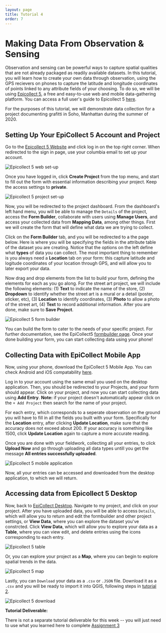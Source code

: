 ```yaml
---
layout: page
title: Tutorial 4
order: 7
---
```


# Making Data From Observation & Sensing


Observation and sensing can be powerful ways to capture spatial qualities that are not already packaged as readily available datasets. In this tutorial, you will learn how to create your own data through observation, using the GPS recievers on phones to capture the latitude and longitude coordinates of points linked to any attribute fields of your choosing. To do so, we will be using [Epicollect 5](https://five.epicollect.net/), a free and easy-to-use web and mobile data-gathering platform. You can access a full user's guide to Epicollect 5 [here](https://docs.epicollect.net/). 

For the purposes of this tutorial, we will demonstrate data collection for a project documenting grafitti in Soho, Manhattan during the summer of 2020. 


## Setting Up Your EpiCollect 5 Account and Project 

Go to the [Epicollect 5 Website](https://five.epicollect.net/) and click log in on the top right corner. When redirected to the sign in page, use your columbia email to set up your account. 

![Epicollect 5 web set-up](/methods-in-spatial-research-fa2021/tutorials/assets/EpiCollect1.png)

Once you have logged in, click **Create Project** from the top menu, and start to fill out the form with essential information describing your project. Keep the access settings to **private**.  

![Epicollect 5 project set-up](/methods-in-spatial-research-fa2021/tutorials/assets/EpiCollect2.png)

Now, you will be redirected to the project dashboard. From the dashboard's left hand menu, you will be able to manage the `Details` of the project, access the **Form Builder**, collaborate with users using **Manage Users**, and access your collected data from **Mapping Data**, among other things. First we will create the form that will define what data we are trying to collect. 

Click on the **Form Builder** tab, and you will be redirected to a the page below. Here is where you will be specifying the fields in the attribute table of the dataset you are creating. Notice that the options on the left define what **types** of data you can collect. The most important thing to remember is you always need a **Location** tab on your form: this capture latitude and logitude coordinates of your location through GPS, and will allow you to later export your data. 

Now drag and drop elements from the list to build your form, defining the elements for each as you go along. For the street art project, we will include the following elements: (1) **Text** to indicate the name of the store, (2) **Dropdown** to identify whether the street art is a mural or a detail (poster, sticker, etc), (3) **Location** to identify coordinates, (3) **Photo** to allow a photo of the street art, (4) **Text** to record additional information. After you are done, make sure to **Save Project**.

![Epicollect 5 form builder](/methods-in-spatial-research-fa2021/tutorials/assets/EpiCollect3.png)

You can build the form to cater to the needs of your specific project. For further documentation, see the EpiCollect5 [formbuilder page](https://docs.epicollect.net/formbuilder/build-your-questionnaire). Once your done building your form, you can start collecting data using your phone!

## Collecting Data with EpiCollect Mobile App 

Now, using your phone, download the EpiCollect 5 Mobile App. You can check Android and iOS compatability [here](https://docs.epicollect.net/mobile-application/mobile-application). 

Log in to your account using the same email you used on the desktop application. Then, you should be redirected to your Projects, and your form should appear. Click on your project, and now you can start collecting data using **Add Entry**. **Note:** if your project doesn't automatically appear click on the `+ Add Project` then search for the name of your project. 

For each entry, which corresponds to a seperate observation on the ground you will have to fill in all the fields you built with your form. Specifically for the **Location** entry, after clicking **Update Location**, make sure that the accuracy does not exceed about 200. If your accuracy is something like 1500, click **Update Location** again to capture a more accurate reading. 

Once you are done with your fieldwork, collecting all your entries, to click **Upload Now** and go through uploading all data types untill you get the message **All entries successfully uploaded**. 

![Epicollect 5 mobile application](/methods-in-spatial-research-fa2021/tutorials/assets/EpiCollect4.png)

Now, all your entries can be accessed and downloaded from the desktop application, to which we will return. 

## Accessing data from Epicollect 5 Desktop 

Now, back to [EpiCollect Desktop](https://five.epicollect.net/). Navigate to my project, and click on your project. After you have uploaded data, you will be able to access `Details`, which will allow you to return and edit the formbuilder and other project settings, or **View Data**, where you can explore the dataset you've constrcted. Click **View Data**, which will allow you to explore your data as a **Table**, where you can view edit, and delete entries using the icons corresponding to each entry. 

![Epicollect 5 table](/methods-in-spatial-research-fa2021/tutorials/assets/EpiCollect5.png)

Or, you can explore your project as a **Map**, where you can begin to explore spatial trends in the data. 

![Epicollect 5 map](/methods-in-spatial-research-fa2021/tutorials/assets/EpiCollect6.png)

Lastly, you can `Download` your data as a `.csv` or `.JSON` file. Download it as a `.csv` and you will be ready to import it into QGIS, following steps in [tutorial 2](https://centerforspatialresearch.github.io//methods-in-spatial-research-fa2021/tutorials/tutorial02/). 

![Epicollect 5 download](/methods-in-spatial-research-fa2021/tutorials/assets/EpiCollect7.png)


**Tutorial Deliverable:** 

There is not a separate tutorial deliverable for this week -- you will just need to use what you learned here to complete [Assignment 3](/methods-in-spatial-research-fa2021/assignments/assignment03/)

<!-- 
---

Tutorial by Nadine Fattaleh, for Spring 2021 Methods in Spatial Research.  -->
